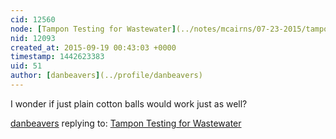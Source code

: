 ```yaml
---
cid: 12560
node: [Tampon Testing for Wastewater](../notes/mcairns/07-23-2015/tampon-testing-for-wastewater)
nid: 12093
created_at: 2015-09-19 00:43:03 +0000
timestamp: 1442623383
uid: 51
author: [danbeavers](../profile/danbeavers)
---
```


I wonder if just plain cotton balls would work just as well?

[danbeavers](../profile/danbeavers) replying to: [Tampon Testing for Wastewater](../notes/mcairns/07-23-2015/tampon-testing-for-wastewater)

